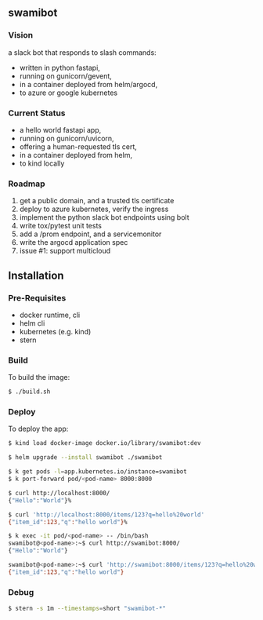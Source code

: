 ## swamibot

### Vision
a slack bot that responds to slash commands:
* written in python fastapi,
* running on gunicorn/gevent,
* in a container deployed from helm/argocd,
* to azure or google kubernetes

### Current Status
* a hello world fastapi app,
* running on gunicorn/uvicorn,
* offering a human-requested tls cert,
* in a container deployed from helm,
* to kind locally

### Roadmap
1. get a public domain, and a trusted tls certificate
2. deploy to azure kubernetes, verify the ingress
3. implement the python slack bot endpoints using bolt
4. write tox/pytest unit tests
5. add a /prom endpoint, and a servicemonitor
6. write the argocd application spec
7. issue #1: support multicloud 

## Installation

### Pre-Requisites

* docker runtime, cli
* helm cli
* kubernetes (e.g. kind)
* stern

### Build

To build the image:
```bash
$ ./build.sh
```

### Deploy

To deploy the app:
```bash
$ kind load docker-image docker.io/library/swamibot:dev

$ helm upgrade --install swamibot ./swamibot

$ k get pods -l=app.kubernetes.io/instance=swamibot
$ k port-forward pod/<pod-name> 8000:8000

$ curl http://localhost:8000/
{"Hello":"World"}%

$ curl 'http://localhost:8000/items/123?q=hello%20world'
{"item_id":123,"q":"hello world"}%

$ k exec -it pod/<pod-name> -- /bin/bash
swamibot@<pod-name>:~$ curl http://swamibot:8000/
{"Hello":"World"}

swamibot@<pod-name>:~$ curl 'http://swamibot:8000/items/123?q=hello%20world'
{"item_id":123,"q":"hello world"}
```

### Debug

```bash
$ stern -s 1m --timestamps=short "swamibot-*"
```